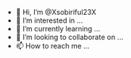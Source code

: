 - 👋 Hi, I’m @Xsobiriful23X
- 👀 I’m interested in ...
- 🌱 I’m currently learning ...
- 💞️ I’m looking to collaborate on ...
- 📫 How to reach me ...

<!---
Xsobiriful23X/Xsobiriful23X is a ✨ special ✨ repository because its `README.md` (this file) appears on your GitHub profile.
You can click the Preview link to take a look at your changes.
--->
